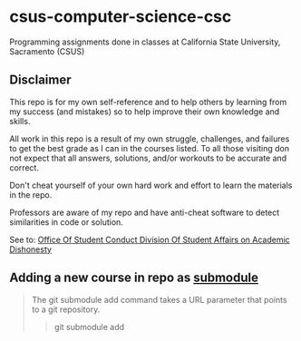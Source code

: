 # csus-computer-science-csc

Programming assignments done in classes at California State University, Sacramento (CSUS)

## Disclaimer 

This repo is for my own self-reference and to help others by learning from my success (and mistakes) so to help improve their own knowledge and skills.

All work in this repo is a result of my own struggle, challenges, and failures to get the best grade as I can in the courses listed.
To all those visiting don not expect that all answers, solutions, and/or workouts to be accurate and correct.

Don't cheat yourself of your own hard work and effort to learn the materials in the repo.

Professors are aware of my repo and have anti-cheat software to detect similarities in code or solution.

See to: [Office Of Student Conduct Division Of Student Affairs on Academic Dishonesty]( https://www.csus.edu/student-affairs/student-conduct/academic-dishonesty.html)

## Adding a new course in repo as [submodule](https://www.atlassian.com/git/tutorials/git-submodule)

>The git submodule add command takes a URL parameter that points to a git repository.
>>git submodule add
